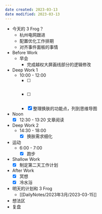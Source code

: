 ```yaml
---
date created: 2023-03-13 
date modified: 2023-03-13
---
```

- 今天的 3 Frog？
	- 杭州电网跟进
	- 配置优化工作排期
	- 对齐事件面板的事情
- Before Work
	- 早会
		- 完成越权大屏画线部分的逻辑修改
- Deep Work 1
	- 10:00 - 12:00
		- [ ] ~~~~对齐事件面板的配置需求
		- [ ] ~~~~配置优化工作排期
		- [x] 整理换肤的功能点，列到思维导图
- Noon
	- [x] 12:30 - 13:20 文章阅读 
- Deep Work 2
	- 14:30 - 18:00
		- [x] 换肤需求细化
- 运动
	- 6:00 - 7:00
		- [x] 跑步
- Shallow Work
	- [x] 制定第二天工作计划
- After Work
	- [x] 冥想
	- [x] 冷水浴
- 明天的计划和 3 Frog
	- [[DailyNotes/2023年3月/2023-03-15]]
- 想法区
- 复盘
